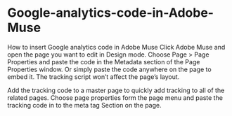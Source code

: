 # Google-analytics-code-in-Adobe-Muse
How to insert Google analytics code in Adobe Muse
Click Adobe Muse and open the page you want to edit in Design mode. Choose Page > Page Properties and paste the code in the Metadata section of the Page Properties window. Or simply paste the code anywhere on the page to embed it. The tracking script won’t affect the page’s layout.

 Add the tracking code to a master page to quickly add tracking to all of the related pages. Choose page properties form the page menu and paste the tracking code in to the meta tag Section on the page.

<!-- Google Analytics -->
<script>
(function(i,s,o,g,r,a,m){i['GoogleAnalyticsObject']=r;i[r]=i[r]||function(){
(i[r].q=i[r].q||[]).push(arguments)},i[r].l=1*new Date();a=s.createElement(o),
m=s.getElementsByTagName(o)[0];a.async=1;a.src=g;m.parentNode.insertBefore(a,m)
})(window,document,'script','https://www.google-analytics.com/analytics.js','ga');

ga('create', 'UA-XXXXX-Y', 'auto');
ga('send', 'pageview');
</script>
<!-- End Google Analytics -->


